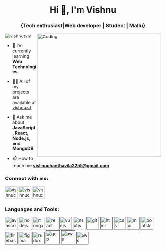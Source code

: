 
<h1 align="center">Hi 👋, I'm Vishnu</h1>
<h3 align="center">{Tech enthusiast|Web developer | Student | Mallu}</h3>

<!-- <img align="right" alt="Coding" width="400" src="https://cdn.dribbble.com/users/1162077/screenshots/3848914/programmer.gif"> -->
<img align="right" alt="Coding" width="400" src="https://www.w3webschool.com/wp-content/uploads/2022/10/developer.gif">
<!-- <img align="right" alt="Coding" width="400" src="https://camo.githubusercontent.com/cae12fddd9d6982901d82580bdf321d81fb299141098ca1c2d4891870827bf17/68747470733a2f2f6d69726f2e6d656469756d2e636f6d2f6d61782f313336302f302a37513379765349765f7430696f4a2d5a2e676966"> -->
<p align="left"> <img src="https://komarev.com/ghpvc/?username=vishnutvm&label=Profile%20views&color=0e75b6&style=flat" alt="vishnutvm" /> </p>

- 🌱 I’m currently learning **Web Technologies**

- 👨‍💻 All of my projects are available at [vishnu.cf](https://vishnutvm.netlify.app/)

- 💬 Ask me about **JavaScript, React, Node.js, and MongoDB**

- 📫 How to reach me **vishnuchanthavila2255@gmail.com**

<h3 align="left">Connect with me:</h3>
<p align="left">
<a href="https://linkedin.com/in/vishnuchanthavila" target="blank"><img align="center" src="https://cdn-icons-png.flaticon.com/128/145/145807.png" alt="vishnuchanthavila" height="40" width="40" /></a>
<a href="https://t.me/vishnuchanthavila" target="blank"><img align="center" src="https://cdn-icons-png.flaticon.com/512/2111/2111646.png" alt="vishnuchanthavila" height="40" width="40" /></a>
<a href="https://wa.me/917306162979" target="blank"><img align="center" src="https://cdn-icons-png.flaticon.com/512/5968/5968841.png" alt="vishnuchanthavila" height="40" width="40" /></a>
</p>

<h3 align="left">Languages and Tools:</h3>
<p align="left"> <a href="https://developer.mozilla.org/en-US/docs/Web/JavaScript" target="_blank" rel="noreferrer"> <img src="https://cdn-icons-png.flaticon.com/128/5968/5968292.png" alt="javascript" width="40" height="40"/> </a>  <a href="https://nodejs.org" target="_blank" rel="noreferrer"> <img src="https://cdn.iconscout.com/icon/free/png-256/node-js-1174925.png?f=avif&w=128" alt="nodejs" width="40" height="40"/> </a> <a href="https://www.mongodb.com/" target="_blank" rel="noreferrer"> <img src="https://cdn.iconscout.com/icon/free/png-256/mongodb-3-1175138.png?f=avif&w=128" alt="mongodb" width="40" height="40"/> </a>
<a href="https://reactjs.org/" target="_blank" rel="noreferrer"> <img src="https://cdn-icons-png.flaticon.com/128/875/875209.png" alt="react" width="40" height="40"/> </a>
 <a href="" target="_blank" rel="noreferrer"> <img src="https://static-00.iconduck.com/assets.00/vue-icon-1024x1024-8qwdup5l.png" alt="vuejs" width="40" height="40"/> </a>
  <a href="https://nextjs.org/" target="_blank" rel="noreferrer"> <img src="https://seeklogo.com/images/N/next-js-icon-logo-EE302D5DBD-seeklogo.com.png" alt="nextjs" width="40" height="40"/> </a>
<a href="" target="_blank" rel="noreferrer"> <img src="https://cdn.iconscout.com/icon/free/png-256/git-225996.png?f=avif&w=128" alt="git" width="40" height="40"/> </a>
<a href="" target="_blank" rel="noreferrer"> <img src="https://cdn.iconscout.com/icon/free/png-256/html-2752158-2284975.png?f=avif&w=128" alt="html" width="40" height="40"/> </a>
<a href="" target="_blank" rel="noreferrer"> <img src="https://cdn-icons-png.flaticon.com/128/732/732190.png" alt="css" width="40" height="40"/> </a>
<!-- <a href="" target="_blank" rel="noreferrer"> <img src="https://camo.githubusercontent.com/5734d0669fe22ce04a1cb989a156cd32c379875f6bca56d5210c9432824856d9/68747470733a2f2f7777772e766563746f726c6f676f2e7a6f6e652f6c6f676f732f7461696c77696e646373732f7461696c77696e646373732d69636f6e2e737667" alt="tailwind" width="40" height="40"/> </a> -->
<a href="" target="_blank" rel="noreferrer"> <img src="https://s3-ap-south-1.amazonaws.com/trt-blog-ghost/2023/01/MaterialUi-2.png" alt="mui" width="40" height="40"/> </a>
<a href="" target="_blank" rel="noreferrer"> <img src="https://cdn-icons-png.flaticon.com/128/5968/5968672.png" alt="bootstrap" width="40" height="40"/> </a>
<a href="" target="_blank" rel="noreferrer"> <img src="https://cdn.iconscout.com/icon/free/png-256/firebase-1-282796.png?f=avif&w=128" alt="firebase" width="40" height="40"/> </a>
<a href="" target="_blank" rel="noreferrer"> <img src="https://cdn-icons-png.flaticon.com/128/5968/5968705.png" alt="figma" width="40" height="40"/> </a>
<a href="" target="_blank" rel="noreferrer"> <img src="https://cdn.iconscout.com/icon/free/png-256/redux-283024.png?f=avif&w=128" alt="redux" width="40" height="40"/> </a>
 <a href="" target="_blank" rel="noreferrer"> <img src="https://www.jarmany.com/wp-content/uploads/2023/02/GCP-icon.png?f=avif&w=128" alt="gcp" width="45" height="45"/> </a>
    <a href="" target="_blank" rel="noreferrer"> <img src="https://upload.wikimedia.org/wikipedia/commons/thumb/f/ff/DigitalOcean_logo.svg/1200px-DigitalOcean_logo.svg.png?f=avif&w=128" alt="aws" width="45" height="45"/> </a>
  <a href="" target="_blank" rel="noreferrer"> <img src="https://upload.wikimedia.org/wikipedia/commons/thumb/9/93/Amazon_Web_Services_Logo.svg/2560px-Amazon_Web_Services_Logo.svg.png?f=avif&w=128" alt="aws" width="40" height="40"/> </a>

 </p>

